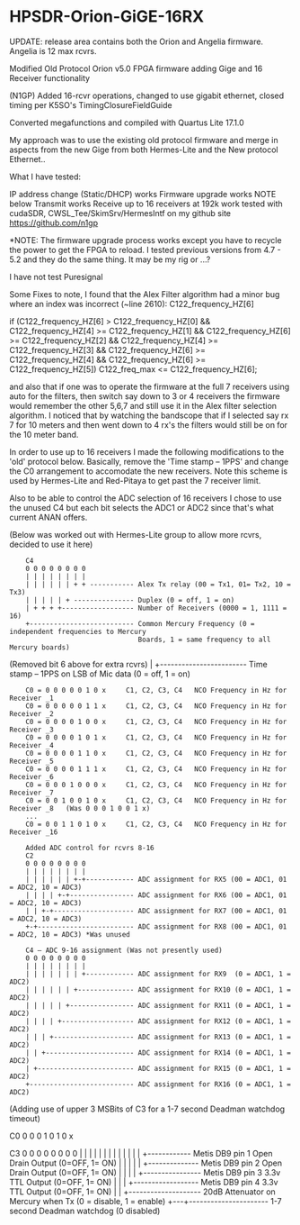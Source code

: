 # HPSDR-Orion-GiGE-16RX
UPDATE: release area contains both the Orion and Angelia firmware. Angelia is 12 max rcvrs.

Modified Old Protocol Orion v5.0 FPGA firmware adding Gige and 16 Receiver functionality

(N1GP) Added 16-rcvr operations, changed to use gigabit ethernet, closed timing per K5SO's
TimingClosureFieldGuide

Converted megafunctions and compiled with Quartus Lite 17.1.0

My approach was to use the existing old protocol firmware and merge in aspects from
the new Gige from both Hermes-Lite and the New protocol Ethernet..

What I have tested:

IP address change (Static/DHCP) works
Firmware upgrade works NOTE below
Transmit works
Receive up to 16 receivers at 192k work
tested with cudaSDR, CWSL_Tee/SkimSrv/HermesIntf on my github site
 https://github.com/n1gp

*NOTE: The firmware upgrade process works except you have to recycle the power
to get the FPGA to reload. I tested previous versions from 4.7 - 5.2 and they 
do the same thing. It may be my rig or ...?

I have not test Puresignal

Some Fixes to note, I found that the Alex Filter algorithm had a minor bug
where an index was incorrect (~line 2610): C122_frequency_HZ[6]

if (C122_frequency_HZ[6] > C122_frequency_HZ[0] && C122_frequency_HZ[4] >= C122_frequency_HZ[1] &&
C122_frequency_HZ[6] >= C122_frequency_HZ[2] && C122_frequency_HZ[4] >= C122_frequency_HZ[3] &&
C122_frequency_HZ[6] >= C122_frequency_HZ[4] && C122_frequency_HZ[6] >= C122_frequency_HZ[5])
C122_freq_max <= C122_frequency_HZ[6];


and also that if one was to operate the firmware at the full 7 receivers
using auto for the filters, then switch say down to 3 or 4 receivers the
firmware would remember the other 5,6,7 and still use it in the Alex filter
selection algorithm. I noticed that by watching the bandscope that if I selected
say rx 7 for 10 meters and then went down to 4 rx's the filters would still
be on for the 10 meter band.

In order to use up to 16 receivers I made the following modifications to the 'old' protocol below.
Basically, remove the 'Time stamp – 1PPS' and change the C0 arrangement to accomodate the new
receivers. Note this scheme is used by Hermes-Lite and Red-Pitaya to get past the 7 receiver
limit.

Also to be able to control the ADC selection of 16 receivers I chose to use the unused C4
but each bit selects the ADC1 or ADC2 since that's what current ANAN offers.

(Below was worked out with Hermes-Lite group to allow more rcvrs, decided to use it here)
     
        C4
        0 0 0 0 0 0 0 0
        | | | | | | | |
        | | | | | | + + ----------- Alex Tx relay (00 = Tx1, 01= Tx2, 10 = Tx3) 
        | | | | | + --------------- Duplex (0 = off, 1 = on)
        | + + + +------------------ Number of Receivers (0000 = 1, 1111 = 16)
        +-------------------------- Common Mercury Frequency (0 = independent frequencies to Mercury
                                    Boards, 1 = same frequency to all Mercury boards)

(Removed bit 6 above for extra rcvrs) | +------------------------ Time stamp – 1PPS on LSB of Mic data (0 = off, 1 = on)

        C0 = 0 0 0 0 0 1 0 x     C1, C2, C3, C4   NCO Frequency in Hz for Receiver _1
        C0 = 0 0 0 0 0 1 1 x     C1, C2, C3, C4   NCO Frequency in Hz for Receiver _2
        C0 = 0 0 0 0 1 0 0 x     C1, C2, C3, C4   NCO Frequency in Hz for Receiver _3
        C0 = 0 0 0 0 1 0 1 x     C1, C2, C3, C4   NCO Frequency in Hz for Receiver _4
        C0 = 0 0 0 0 1 1 0 x     C1, C2, C3, C4   NCO Frequency in Hz for Receiver _5
        C0 = 0 0 0 0 1 1 1 x     C1, C2, C3, C4   NCO Frequency in Hz for Receiver _6
        C0 = 0 0 0 1 0 0 0 x     C1, C2, C3, C4   NCO Frequency in Hz for Receiver _7
        C0 = 0 0 1 0 0 1 0 x     C1, C2, C3, C4   NCO Frequency in Hz for Receiver _8   (Was 0 0 0 1 0 0 1 x) 
        ...
        C0 = 0 0 1 1 0 1 0 x     C1, C2, C3, C4   NCO Frequency in Hz for Receiver _16

        Added ADC control for rcvrs 8-16
        C2
        0 0 0 0 0 0 0 0
        | | | | | | | |
        | | | | | | +-+------------ ADC assignment for RX5 (00 = ADC1, 01 = ADC2, 10 = ADC3)
        | | | | +-+---------------- ADC assignment for RX6 (00 = ADC1, 01 = ADC2, 10 = ADC3)
        | | +-+-------------------- ADC assignment for RX7 (00 = ADC1, 01 = ADC2, 10 = ADC3)
        +-+------------------------ ADC assignment for RX8 (00 = ADC1, 01 = ADC2, 10 = ADC3) *Was unused

        C4 – ADC 9-16 assignment (Was not presently used)
        0 0 0 0 0 0 0 0
        | | | | | | | |
        | | | | | | | +------------ ADC assignment for RX9  (0 = ADC1, 1 = ADC2)
        | | | | | | +-------------- ADC assignment for RX10 (0 = ADC1, 1 = ADC2)
        | | | | | +---------------- ADC assignment for RX11 (0 = ADC1, 1 = ADC2)
        | | | | +------------------ ADC assignment for RX12 (0 = ADC1, 1 = ADC2)
        | | | +-------------------- ADC assignment for RX13 (0 = ADC1, 1 = ADC2)
        | | +---------------------- ADC assignment for RX14 (0 = ADC1, 1 = ADC2)
        | +------------------------ ADC assignment for RX15 (0 = ADC1, 1 = ADC2)
        +-------------------------- ADC assignment for RX16 (0 = ADC1, 1 = ADC2)

(Adding use of upper 3 MSBits of C3 for a 1-7 second Deadman watchdog timeout)

C0
0 0 0 1 0 1 0 x   


C3
0 0 0 0 0 0 0 0
|   | | | | | |
|   | | | | | +------------ Metis DB9 pin 1 Open Drain Output (0=OFF, 1= ON)
|   | | | | +-------------- Metis DB9 pin 2 Open Drain Output (0=OFF, 1= ON)
|   | | | +---------------- Metis DB9 pin 3 3.3v TTL Output (0=OFF, 1= ON)
|   | | +------------------ Metis DB9 pin 4 3.3v TTL Output (0=OFF, 1= ON)
|   | +-------------------- 20dB Attenuator on Mercury when Tx (0 = disable, 1 = enable)
+---+---------------------- 1-7 second Deadman watchdog (0 disabled)

